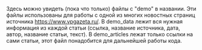 Здесь можно увидеть (пока что только) файлы с "demo" в названии. Эти файлы использованы для работы с одной из многих новостных страниц источника https://www.vpgazeta.ru/.
В demo_data лежит вся нужная информация из каждой статьи (ссылка, название источника, дата, автор, название статьи, текст). В demo_articles лежат только ссылки на сами статьи, этот файл понадобится для дальнейшей работы кода.
